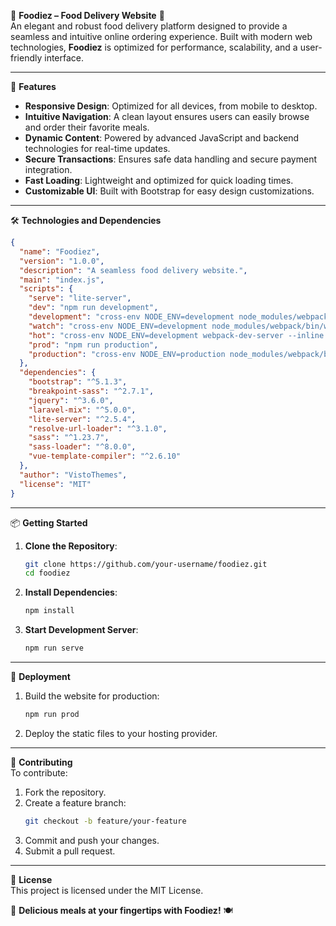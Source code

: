 🍴 **Foodiez – Food Delivery Website** 🍔  
An elegant and robust food delivery platform designed to provide a seamless and intuitive online ordering experience. Built with modern web technologies, **Foodiez** is optimized for performance, scalability, and a user-friendly interface.  

---

🚀 **Features**  
- **Responsive Design**: Optimized for all devices, from mobile to desktop.  
- **Intuitive Navigation**: A clean layout ensures users can easily browse and order their favorite meals.  
- **Dynamic Content**: Powered by advanced JavaScript and backend technologies for real-time updates.  
- **Secure Transactions**: Ensures safe data handling and secure payment integration.  
- **Fast Loading**: Lightweight and optimized for quick loading times.  
- **Customizable UI**: Built with Bootstrap for easy design customizations.  

---

🛠️ **Technologies and Dependencies**  

```json
{
  "name": "Foodiez",
  "version": "1.0.0",
  "description": "A seamless food delivery website.",
  "main": "index.js",
  "scripts": {
    "serve": "lite-server",
    "dev": "npm run development",
    "development": "cross-env NODE_ENV=development node_modules/webpack/bin/webpack.js --progress --hide-modules --config=node_modules/laravel-mix/setup/webpack.config.js",
    "watch": "cross-env NODE_ENV=development node_modules/webpack/bin/webpack.js --watch --progress --hide-modules --config=node_modules/laravel-mix/setup/webpack.config.js",
    "hot": "cross-env NODE_ENV=development webpack-dev-server --inline --hot --config=node_modules/laravel-mix/setup/webpack.config.js",
    "prod": "npm run production",
    "production": "cross-env NODE_ENV=production node_modules/webpack/bin/webpack.js --progress --hide-modules --config=node_modules/laravel-mix/setup/webpack.config.js"
  },
  "dependencies": {
    "bootstrap": "^5.1.3",
    "breakpoint-sass": "^2.7.1",
    "jquery": "^3.6.0",
    "laravel-mix": "^5.0.0",
    "lite-server": "^2.5.4",
    "resolve-url-loader": "^3.1.0",
    "sass": "^1.23.7",
    "sass-loader": "^8.0.0",
    "vue-template-compiler": "^2.6.10"
  },
  "author": "VistoThemes",
  "license": "MIT"
}
```

---

📦 **Getting Started**  
1. **Clone the Repository**:  
   ```bash
   git clone https://github.com/your-username/foodiez.git
   cd foodiez
   ```
2. **Install Dependencies**:  
   ```bash
   npm install
   ```
3. **Start Development Server**:  
   ```bash
   npm run serve
   ```

---

🔧 **Deployment**  
1. Build the website for production:  
   ```bash
   npm run prod
   ```
2. Deploy the static files to your hosting provider.

---

🤝 **Contributing**  
To contribute:  
1. Fork the repository.  
2. Create a feature branch:  
   ```bash
   git checkout -b feature/your-feature
   ```  
3. Commit and push your changes.  
4. Submit a pull request.  

---

📄 **License**  
This project is licensed under the MIT License.  

🌟 **Delicious meals at your fingertips with Foodiez!** 🍽️
